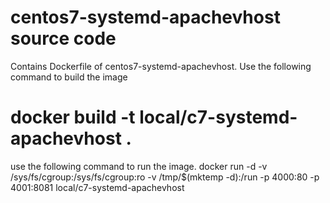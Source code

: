 # centos7-systemd-apachevhost source code
Contains Dockerfile of centos7-systemd-apachevhost. Use the following command to build the image
# docker build -t local/c7-systemd-apachevhost .
use the following command to run the image.
docker run -d -v /sys/fs/cgroup:/sys/fs/cgroup:ro -v /tmp/$(mktemp -d):/run -p 4000:80 -p 4001:8081 local/c7-systemd-apachevhost
